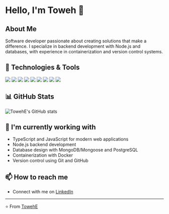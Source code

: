 # Hello, I'm Toweh 👋

## About Me
Software developer passionate about creating solutions that make a difference. I specialize in backend development with Node.js and databases, with experience in containerization and version control systems.

## 🔧 Technologies & Tools
![](https://img.shields.io/badge/Code-TypeScript-informational?style=flat&logo=typescript&logoColor=white&color=2bbc8a)
![](https://img.shields.io/badge/Code-JavaScript-informational?style=flat&logo=javascript&logoColor=white&color=2bbc8a)
![](https://img.shields.io/badge/Backend-Node.js-informational?style=flat&logo=node.js&logoColor=white&color=2bbc8a)
![](https://img.shields.io/badge/Tools-Docker-informational?style=flat&logo=docker&logoColor=white&color=2bbc8a)
![](https://img.shields.io/badge/VCS-Git-informational?style=flat&logo=git&logoColor=white&color=2bbc8a)
![](https://img.shields.io/badge/VCS-GitHub-informational?style=flat&logo=github&logoColor=white&color=2bbc8a)
![](https://img.shields.io/badge/Database-SQL-informational?style=flat&logo=sql&logoColor=white&color=2bbc8a)
![](https://img.shields.io/badge/Database-MongoDB/Mongoose-informational?style=flat&logo=mongodb&logoColor=white&color=2bbc8a)
![](https://img.shields.io/badge/Database-PostgreSQL-informational?style=flat&logo=postgresql&logoColor=white&color=2bbc8a)

## 📊 GitHub Stats
![TowehE's GitHub stats](https://github-readme-stats.vercel.app/api?username=TowehE&show_icons=true&theme=radical)

## 🌱 I'm currently working with
- TypeScript and JavaScript for modern web applications
- Node.js backend development
- Database design with MongoDB/Mongoose and PostgreSQL
- Containerization with Docker
- Version control using Git and GitHub

## 📫 How to reach me
- Connect with me on [LinkedIn](https://www.linkedin.com/in/elizabeth-toweh-830173232/)
---

⭐️ From [TowehE](https://github.com/TowehE)
